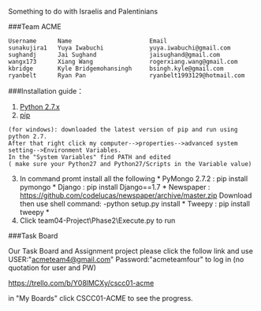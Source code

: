 Something to do with Israelis and Palentinians


###Team ACME
```
Username      Name                      Email
sunakujira1   Yuya Iwabuchi             yuya.iwabuchi@gmail.com
sughandj      Jai Sughand               jaisughand@gmail.com
wangx173      Xiang Wang                rogerxiang.wang@gmail.com
kbridge       Kyle Bridgemohansingh     bsingh.kyle@gmail.com
ryanbelt      Ryan Pan                  ryanbelt1993129@hotmail.com
```
###Installation guide：
1. [Python 2.7.x](https://www.python.org/downloads/release/python-278/) 
2. [pip](https://pip.pypa.io/en/latest/installing.html)
```
(for windows): downloaded the latest version of pip and run using python 2.7. 
After that right click my computer-->properties-->advanced system setting-->Environment Variables.
In the "System Variables" find PATH and edited 
( make sure your Python27 and Python27/Scripts in the Variable value)
```
3. In command promt install all the following
              * PyMongo 2.7.2 : pip install pymongo
              * Django : 	pip install Django==1.7
              * Newspaper : https://github.com/codelucas/newspaper/archive/master.zip Download then use shell command:
                            -python setup.py install
              * Tweepy : 	pip install tweepy
              * 
4. Click team04-Project\Phase2\Execute.py to run

###Task Board

Our Task Board and Assignment project please click the follow link and use 
USER:"acmeteam4@gmail.com" Password:"acmeteamfour" to log in (no quotation for user and PW)

https://trello.com/b/Y08lMCXy/cscc01-acme

in "My Boards" click CSCC01-ACME to see the progress.


